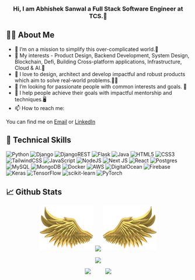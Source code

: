 <!--![counter](https://p_RRCgv9m.m.pipedream.net)-->
<h3 align="center">
Hi, I am Abhishek Sanwal a  Full Stack Software Engineer at TCS.👋 
</h3>

## 👨‍💻 About Me
- 🔭 I’m on a mission to simplify this over-complicated world.🚀
- 🌱 My interests - Product Design, Backend Development, System Design, Blockchain, Defi, Building Cross-platform applications, Infrastructure, Cloud & AI.🎉
- 💟 I love to design, architect and develop impactful and robust products which aim to solve real-world problems.🧑‍💻
- 👯 I’m looking for passionate people with common interests and goals. 📖
- 💯 I help people achieve their goals with impactful mentorship and techniques.🖥️
- 📫 How to reach me:
<!-- Actual text -->
You can find me on [Email](mailto:abhisheksanwal.work@gmail.com) or [LinkedIn](https://www.linkedin.com/in/abhishek-sanwal)


## 💼 Technical Skills
![Python](https://img.shields.io/badge/python-3670A0?style=for-the-badge&logo=python&logoColor=ffdd54)
![Django](https://img.shields.io/badge/django-%23092E20.svg?style=for-the-badge&logo=django&logoColor=white)
![DjangoREST](https://img.shields.io/badge/DJANGO-REST-ff1709?style=for-the-badge&logo=django&logoColor=white&color=ff1709&labelColor=gray)
![Flask](https://img.shields.io/badge/flask-%23000.svg?style=for-the-badge&logo=flask&logoColor=white)
![Java](https://img.shields.io/badge/java-%23ED8B00.svg?style=for-the-badge&logo=openjdk&logoColor=white)
![HTML5](https://img.shields.io/badge/html5-%23E34F26.svg?style=for-the-badge&logo=html5&logoColor=white)
![CSS3](https://img.shields.io/badge/css3-%231572B6.svg?style=for-the-badge&logo=css3&logoColor=white)
![TailwindCSS](https://img.shields.io/badge/tailwindcss-%2338B2AC.svg?style=for-the-badge&logo=tailwind-css&logoColor=white)
![JavaScript](https://img.shields.io/badge/javascript-%23323330.svg?style=for-the-badge&logo=javascript&logoColor=%23F7DF1E)
![NodeJS](https://img.shields.io/badge/node.js-6DA55F?style=for-the-badge&logo=node.js&logoColor=white)
![Next JS](https://img.shields.io/badge/Next-black?style=for-the-badge&logo=next.js&logoColor=white)
![React](https://img.shields.io/badge/react-%2320232a.svg?style=for-the-badge&logo=react&logoColor=%2361DAFB)
![Postgres](https://img.shields.io/badge/postgres-%23316192.svg?style=for-the-badge&logo=postgresql&logoColor=white)
![MySQL](https://img.shields.io/badge/mysql-%2300f.svg?style=for-the-badge&logo=mysql&logoColor=white)
![MongoDB](https://img.shields.io/badge/MongoDB-%234ea94b.svg?style=for-the-badge&logo=mongodb&logoColor=white)
![Docker](https://img.shields.io/badge/docker-%230db7ed.svg?style=for-the-badge&logo=docker&logoColor=white)
![AWS](https://img.shields.io/badge/AWS-%23FF9900.svg?style=for-the-badge&logo=amazon-aws&logoColor=white)
![DigitalOcean](https://img.shields.io/badge/DigitalOcean-%230167ff.svg?style=for-the-badge&logo=digitalOcean&logoColor=white)
![Firebase](https://img.shields.io/badge/firebase-%23039BE5.svg?style=for-the-badge&logo=firebase)
![Keras](https://img.shields.io/badge/Keras-%23D00000.svg?style=for-the-badge&logo=Keras&logoColor=white)
![TensorFlow](https://img.shields.io/badge/TensorFlow-%23FF6F00.svg?style=for-the-badge&logo=TensorFlow&logoColor=white)
![scikit-learn](https://img.shields.io/badge/scikit--learn-%23F7931E.svg?style=for-the-badge&logo=scikit-learn&logoColor=white)
![PyTorch](https://img.shields.io/badge/PyTorch-%23EE4C2C.svg?style=for-the-badge&logo=PyTorch&logoColor=white)


## 📈 Github Stats

<p align="center">
<img height="120" width="150" src="https://github.com/abhishek-sanwal/abhishek-sanwal/blob/main/left.png"/>
<img align="center" src= "https://github-readme-streak-stats.herokuapp.com?user=abhishek-sanwal&theme=dark&hide_border=true"/>
<img height="120" width="150" src="https://github.com/abhishek-sanwal/abhishek-sanwal/blob/main/right.png"/>
</p>

<p align="center">
  
<img align="center" src="http://github-profile-summary-cards.vercel.app/api/cards/profile-details?username=abhishek-sanwal&theme=github_dark"/>

</p>

<p align = "center">
  
<img src="http://github-profile-summary-cards.vercel.app/api/cards/stats?username=abhishek-sanwal&theme=github_dark"/>
&nbsp;&nbsp;&nbsp; &nbsp;&nbsp;&nbsp;&nbsp;
<img src="https://github-readme-stats.vercel.app/api/top-langs/?username=abhishek-sanwal&show_icons=true&theme=transparent&layout=donut"/>

</p>
